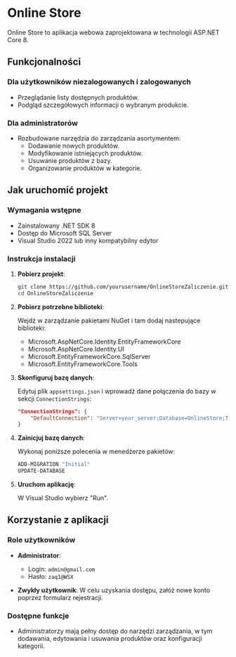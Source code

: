 # Online Store

Online Store to aplikacja webowa zaprojektowana w technologii ASP.NET Core 8.

## Funkcjonalności

### Dla użytkowników niezalogowanych i zalogowanych
- Przeglądanie listy dostępnych produktów.
- Podgląd szczegółowych informacji o wybranym produkcie.

### Dla administratorów
- Rozbudowane narzędzia do zarządzania asortymentem:
  - Dodawanie nowych produktów.
  - Modyfikowanie istniejących produktów.
  - Usuwanie produktów z bazy.
  - Organizowanie produktów w kategorie.

## Jak uruchomić projekt

### Wymagania wstępne

- Zainstalowany .NET SDK 8
- Dostęp do Microsoft SQL Server
- Visual Studio 2022 lub inny kompatybilny edytor

### Instrukcja instalacji

1. **Pobierz projekt**:

   ```bash
   git clone https://github.com/yourusername/OnlineStoreZaliczenie.git
   cd OnlineStoreZaliczenie
   ```

2. **Pobierz potrzebne biblioteki**:

   Wejdź w zarządzanie pakietami NuGet i tam dodaj nastepujące biblioteki:
   - Microsoft.AspNetCore.Identity.EntityFrameworkCore
   - Microsoft.AspNetCore.Identity.UI
   - Microsoft.EntityFrameworkCore.SqlServer
   - Microsoft.EntityFrameworkCore.Tools


3. **Skonfiguruj bazę danych**:

   Edytuj plik `appsettings.json` i wprowadź dane połączenia do bazy w sekcji `ConnectionStrings`:

   ```json
   "ConnectionStrings": {
       "DefaultConnection": "Server=your_server;Database=OnlineStore;Trusted_Connection=True;MultipleActiveResultSets=true"
   }
   ```

4. **Zainicjuj bazę danych**:

   Wykonaj poniższe polecenia w menedżerze pakietów:

   ```bash
   ADD-MIGRATION "Initial"
   UPDATE-DATABASE
   ```

5. **Uruchom aplikację**:

   W Visual Studio wybierz "Run".

## Korzystanie z aplikacji

### Role użytkowników

- **Administrator**:
  - Login: `admin@gmail.com`
  - Hasło: `zaq1@WSX`

- **Zwykły użytkownik**: W celu uzyskania dostępu, załóż nowe konto poprzez formularz rejestracji.

### Dostępne funkcje

- Administratorzy mają pełny dostęp do narzędzi zarządzania, w tym dodawania, edytowania i usuwania produktów oraz konfiguracji kategorii.

